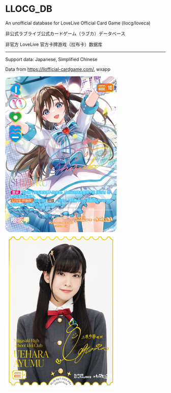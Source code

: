 # LLOCG_DB

An unofficial database for LoveLive Official Card Game (llocg/loveca)

非公式ラブライブ公式カードゲーム（ラブカ）データベース

非官方 LoveLive 官方卡牌游戏（拉布卡）数据库

------

Support data: Japanese, Simplified Chinese

Data from https://llofficial-cardgame.com/, wxapp

<img src="/img/cards_cn/PL!N-bp1-003-SEC.png" width="350" alt="wlp"> <img src="/img/cards/BP01/PL!N-bp1-034-PE2.png" width="350" alt="hswlp">
